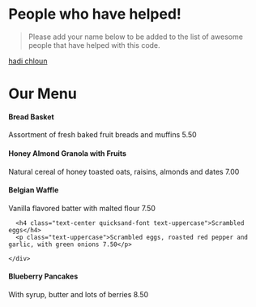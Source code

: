 # People who have helped!

> Please add your name below to be added to the list of awesome people that have helped with this code.

[hadi chloun](https://github.com/hadichloun)

<!-- Added a menu list -->

<h1 class="quicksand-font header text-uppercase">Our Menu</h1>
      <!-- <hr> -->
    </div>
  </div>
      <h4 class="text-center quicksand-font text-uppercase">Bread Basket</h4>
      <p class="text-uppercase">Assortment of fresh baked fruit breads and muffins 5.50</p>
      <h4 class="text-center quicksand-font text-uppercase">Honey Almond Granola with Fruits</h4>
      <p class="text-uppercase">Natural cereal of honey toasted oats, raisins, almonds and dates 7.00</p>
      <h4 class="text-center quicksand-font text-uppercase">Belgian Waffle</h4>
    <p class="text-uppercase">Vanilla flavored batter with malted flour 7.50</p>
    </div>
  </div>
  
      <h4 class="text-center quicksand-font text-uppercase">Scrambled eggs</h4>
      <p class="text-uppercase">Scrambled eggs, roasted red pepper and garlic, with green onions 7.50</p>
      
    </div>
  </div>
  <div class="row d-flex justify-content-center">
    <div class="col-10 pb-5 text-center">
      <h4 class="text-center quicksand-font text-uppercase">Blueberry Pancakes</h4>
      <p class="text-uppercase">With syrup, butter and lots of berries 8.50</p>
    </div>
  </div>
</div>